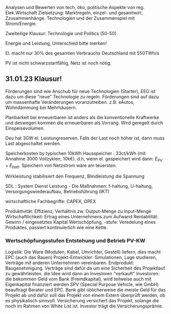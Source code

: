 Analysen und Bewerten von tech, öko, politische Aspekte von reg. Elek.Wirtschaft
Zielsetzung: Marktregeln, einzel- und gesamtwirt. Zzusammenhänge. Technologien und der Zusammenspiel mit Strom/Energie. 

Zweiteilige Klausur: Technologie und Politics (50-50)

Energie und Leistung, Unterschied bitte merken!

El. macht nur 30% des gesamten Verbrauchs Deutschland mit 550TWh/a

PV ist nicht schwarzstartfähig, Netz ist noch nötig.

## 31.01.23 Klausur!

Förderungen sind wie Anschub für neue Technologien (Starter), EEG ist dazu um diese "neue" Technologie zu regeln. Förderungen sind auf dazu um massenhafte Veränderungen voranzutreiben. z.B: eAutos, Wohndämmung bei Mehrhäusern.

Planbarkeit bei erneuerbaren ist anders als die konventionelle Kraftwerke und deswegen kommen die erneuerbaren als Vorrang. Wird geregelt durch Einspeisevolumen.

Deu hat 3GW el. Leistungreserven. Falls der Last noch höher ist, dann muss Last abgeschaltet werden.

Speicherkosten by typischen 10kWh Hausspeicher : 33ct/kWh (mit Annahme 3000 Vollzyklen, 10k€).
d.h, wenn el. gespeichert wird dann: $E_{PV} + E_{batt}$. Speichern von Netzstrom wäre am teuersten.

Wirkleistung stabilisiert den Frequenz, Blindleistung die Spannung

SDL : System Dienst Leistung - Die Maßnahmen: f-haltung, U-haltung, Versorgungswiederaufbau, Betriebsführung (IKT)

wirtschaftliche Fachbegriffe: CAPEX, OPEX

Produktivität: Effizienz, Verhältnis zw. Output-Menge zu Input-Menge
Wirtschaftlichkeit: Ertrag eines Unternehmens zum Aufwand
Rentabilität: Gewinn / eingesetztes Kapital
Wertschöpfung, -stufe: Veredelung eines Produktes, passiert kontinuierlich wie eine Kette.

### Wertschöpfungsstufen Entstehung und Betrieb PV-KW
Logistik: Die Ware (Modulen, Kabel, Umrichter, Gestell) liefern, dies macht EPC (auch das Bauen)
Projekt-Entwickler: Simulationen, Lage studieren, Verträge mit anderen Unternehmen vereinbaren. Endprodukt: Baugenehmigung.
Verträge sind dafür da um eine Sicherheit des Projektlauf zu gewährleisten.
die Idee wird dann an Investoren "verkauft"
Investoren: die bekommen Geld vom Bank (Fremdkapital), wird teilweise auch mit Eigenkapital finanziert werden
SPV (Special Purpose Vehicle, wie GmbH) beauftragt Berater und EPC.
Bank gibt üblicherweise die meiste Geld für das Projekt ab und dafür soll das Projekt von einem Extern überprüft werden, ob es physikalisch sinnvoll.
Versicherung versichert das Projekt, solange die noch im Rahmen von White List ist.
Investor trägt die Versicherungsprämie.